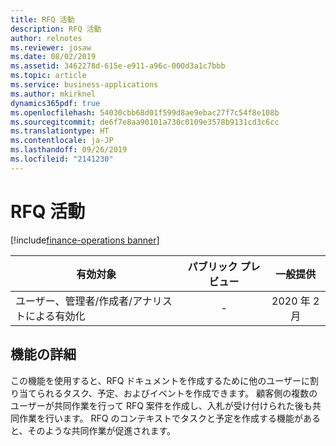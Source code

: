 ```yaml
---
title: RFQ 活動
description: RFQ 活動
author: relnotes
ms.reviewer: josaw
ms.date: 08/02/2019
ms.assetid: 3462278d-615e-e911-a96c-000d3a1c7bbb
ms.topic: article
ms.service: business-applications
ms.author: mkirknel
dynamics365pdf: true
ms.openlocfilehash: 54030cbb68d01f599d8ae9ebac27f7c54f8e108b
ms.sourcegitcommit: de6f7e8aa90101a730c0109e3578b9131cd3c6cc
ms.translationtype: HT
ms.contentlocale: ja-JP
ms.lasthandoff: 09/26/2019
ms.locfileid: "2141230"
---
```

# <a name="rfq-activities"></a>RFQ 活動
[!include[finance-operations banner](../includes/finance-operations.md)]

| 有効対象    |  パブリック プレビュー | 一般提供 | 
| ---------- | :----------: |:----------: |
|ユーザー、管理者/作成者/アナリストによる有効化|-| 2020 年 2 月|






## <a name="feature-details"></a>機能の詳細
<!--feature detail start -->
この機能を使用すると、RFQ ドキュメントを作成するために他のユーザーに割り当てられるタスク、予定、およびイベントを作成できます。 顧客側の複数のユーザーが共同作業を行って RFQ 案件を作成し、入札が受け付けられた後も共同作業を行います。 RFQ のコンテキストでタスクと予定を作成する機能があると、そのような共同作業が促進されます。
<!--feature detail end -->











